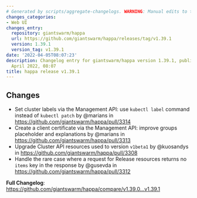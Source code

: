 ```yaml
---
# Generated by scripts/aggregate-changelogs. WARNING: Manual edits to this files will be overwritten.
changes_categories:
- Web UI
changes_entry:
  repository: giantswarm/happa
  url: https://github.com/giantswarm/happa/releases/tag/v1.39.1
  version: 1.39.1
  version_tag: v1.39.1
date: '2022-04-05T08:07:23'
description: Changelog entry for giantswarm/happa version 1.39.1, published on 05
  April 2022, 08:07
title: happa release v1.39.1
---
```


## Changes

* Set cluster labels via the Management API: use `kubectl label` command instead of `kubectl patch` by @marians in https://github.com/giantswarm/happa/pull/3314
* Create a client certificate via the Management API: improve groups placeholder and explanations by @marians in https://github.com/giantswarm/happa/pull/3313
* Upgrade Cluster API resources used to version `v1beta1` by @kuosandys in https://github.com/giantswarm/happa/pull/3308
* Handle the rare case where a request for Release resources returns no `items` key in the response by @gusevda in https://github.com/giantswarm/happa/pull/3312

**Full Changelog**: https://github.com/giantswarm/happa/compare/v1.39.0...v1.39.1
